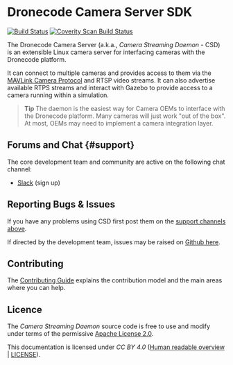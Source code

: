 # Dronecode Camera Server SDK

[![Build Status](https://travis-ci.org/intel/camera-streaming-daemon.svg?branch=master)](https://travis-ci.org/intel/camera-streaming-daemon)
<a href="https://scan.coverity.com/projects/01org-camera-streaming-daemon">
  <img alt="Coverity Scan Build Status"
       src="https://scan.coverity.com/projects/12056/badge.svg"/>
</a>

The Dronecode Camera Server (a.k.a., *Camera Streaming Daemon* - CSD) is an extensible Linux camera server for interfacing cameras with the Dronecode platform. 

It can connect to multiple cameras and provides access to them via the [MAVLink Camera Protocol](https://mavlink.io/en/protocol/camera.html) and RTSP video streams. It can also advertise available RTPS streams and interact with Gazebo to provide access to a camera running within a simulation.

> **Tip** The daemon is the easiest way for Camera OEMs to interface with the Dronecode platform. Many cameras will just work "out of the box". At most, OEMs may need to implement a camera integration layer.


## Forums and Chat {#support}

The core development team and community are active on the following chat channel:

* [Slack](http://slack.px4.io) (sign up)


## Reporting Bugs & Issues

If you have any problems using CSD first post them on the [support channels above](#support).

If directed by the development team, issues may be raised on [Github here](https://github.com/intel/camera-streaming-daemon/issues).


## Contributing

The [Contributing Guide](contribute/README.md) explains the contribution model and the main areas where you can help.


## Licence

The *Camera Streaming Daemon* source code is free to use and modify under terms of the permissive
[Apache License 2.0](https://github.com/intel/camera-streaming-daemon/blob/master/LICENSE).

This documentation is licensed under *CC BY 4.0* ([Human readable overview](https://creativecommons.org/licenses/by/4.0/) | [LICENSE](https://github.com/hamishwillee/dronecode_csd_sdk/blob/master/LICENSE)).
